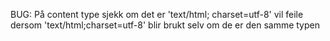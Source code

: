 BUG: På content type sjekk om det er 'text/html; charset=utf-8' vil feile dersom 'text/html;charset=utf-8' blir brukt selv om de er den samme typen
